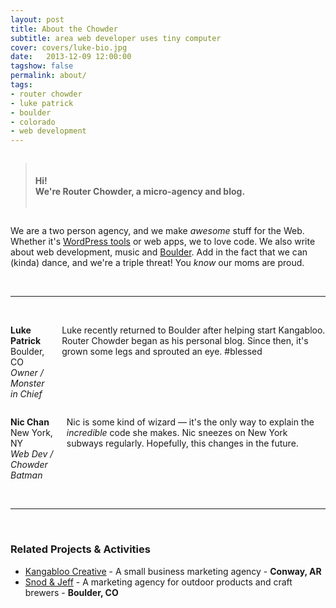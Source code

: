 ```yaml
---
layout: post
title: About the Chowder
subtitle: area web developer uses tiny computer
cover: covers/luke-bio.jpg
date:   2013-12-09 12:00:00
tagshow: false
permalink: about/
tags:
- router chowder
- luke patrick
- boulder
- colorado
- web development
---
```


<div class="row" markdown='1'>

<div class="small-5 columns" markdown='1'>

> #### Hi!<br> We're Router Chowder, a micro-agency and blog.

</div>

<div class="small-7 columns" markdown='1'>

We are a two person agency, and we make _awesome_ stuff for the Web. Whether it's [WordPress tools](/tag/tools/) or web apps, we to love code. We also write about web development, music and [Boulder](https://bouldercolorado.gov/). Add in the fact that we can (kinda) dance, and we're a triple threat! You _know_ our moms are proud. 

</div>
    
</div>

<br>
<hr>
<br>

<div class="row">
<div class="small-12 large-6 columns">
<p>
<strong>Luke Patrick</strong><br>
Boulder, CO<br>
<em>Owner / Monster in Chief</em>
</p>
<p>Luke recently returned to Boulder after helping start Kangabloo. Router Chowder began as his personal blog. Since then, it's grown some legs and sprouted an eye. #blessed</p>
</div>

<div class="small-12 large-6 columns">
<p>
<strong>Nic Chan</strong><br>
New York, NY<br>
<em>Web Dev / Chowder Batman</em>
</p>
<p>Nic is some kind of wizard — it's the only way to explain the <em>incredible</em> code she makes. Nic sneezes on New York subways regularly. Hopefully, this changes in the future. </p>
</div>
</div>

<br>
<hr>
<br>

### Related Projects & Activities

- [Kangabloo Creative](http://kangabloo.com) - A small business marketing agency - **Conway, AR**
- [Snod & Jeff](http://snodandjeff.com) - A marketing agency for outdoor products and craft brewers - **Boulder, CO**